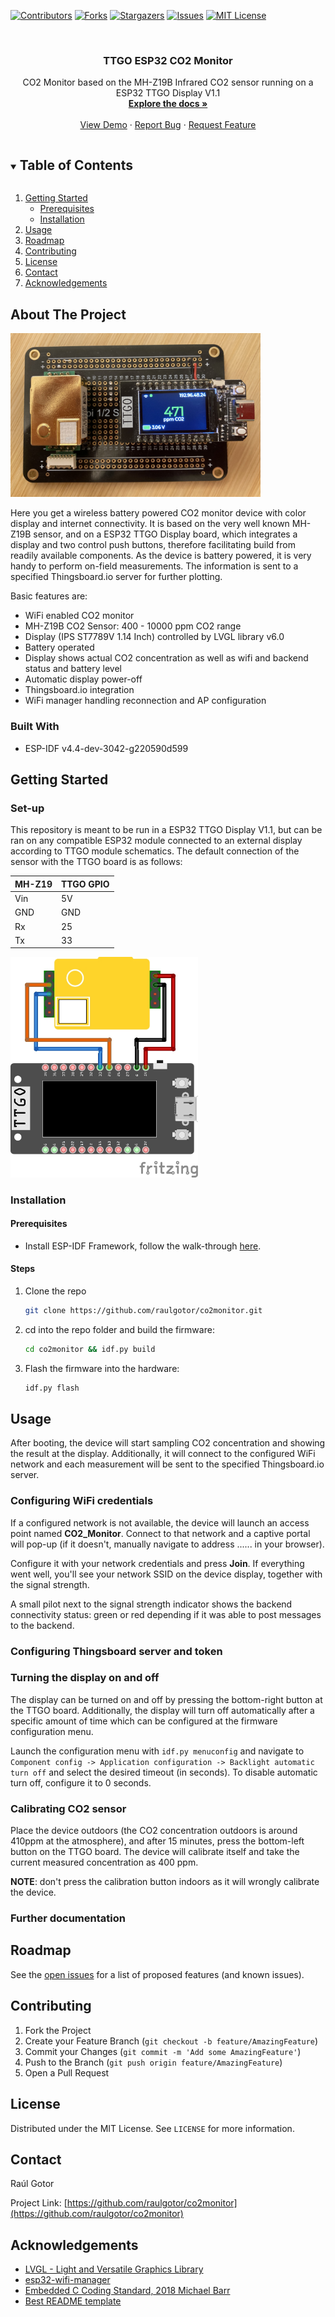 <!--
*** raulgotor, co2monitor, twitter_handle, TTGO ESP32 CO2 Monitor, CO2 Monitor based on the MH-Z19B Infrared CO2 sensor running on a ESP32 TTGO Display V1.1
-->



<!-- PROJECT SHIELDS -->
<!--
-->
[![Contributors][contributors-shield]][contributors-url]
[![Forks][forks-shield]][forks-url]
[![Stargazers][stars-shield]][stars-url]
[![Issues][issues-shield]][issues-url]
[![MIT License][license-shield]][license-url]

<!-- PROJECT LOGO -->
<br />
<p align="center">
  <a href="https://github.com/raulgotor/co2monitor">
    <!img src="images/logo.png" alt="Logo" width="80" height="80">
  </a>

<h3 align="center">TTGO ESP32 CO2 Monitor</h3>

  <p align="center">
    CO2 Monitor based on the MH-Z19B Infrared CO2 sensor running on a ESP32 TTGO Display V1.1
    <br />
    <a href="https://github.com/raulgotor/co2monitor"><strong>Explore the docs »</strong></a>
    <br />
    <br />
    <a href="https://github.com/raulgotor/co2monitor">View Demo</a>
    ·
    <a href="https://github.com/raulgotor/co2monitor/issues">Report Bug</a>
    ·
    <a href="https://github.com/raulgotor/co2monitor/issues">Request Feature</a>
  </p>

<!-- TABLE OF CONTENTS -->
<details open="open">
  <summary><h2 style="display: inline-block">Table of Contents</h2></summary>
  <ol>
    <li>
      <a href="#getting-started">Getting Started</a>
      <ul>
        <li><a href="#prerequisites">Prerequisites</a></li>
        <li><a href="#installation">Installation</a></li>
      </ul>
    </li>
    <li><a href="#usage">Usage</a></li>
    <li><a href="#roadmap">Roadmap</a></li>
    <li><a href="#contributing">Contributing</a></li>
    <li><a href="#license">License</a></li>
    <li><a href="#contact">Contact</a></li>
    <li><a href="#acknowledgements">Acknowledgements</a></li>
  </ol>
</details>



<!-- ABOUT THE PROJECT -->
## About The Project
<p class="aligncenter">
   <img height="" src="assets/overview.jpg" width="400"/>
</p>


Here you get a wireless battery powered CO2 monitor device with color display and internet connectivity.
It is based on the very well known MH-Z19B sensor, and on a ESP32 TTGO Display board, which 
integrates a display and two control push buttons, therefore facilitating build from readily
available components. As the device is battery powered, it is very handy to perform on-field measurements.
The information is sent to a specified Thingsboard.io server for further plotting.

Basic features are:

- WiFi enabled CO2 monitor
- MH-Z19B CO2 Sensor: 400 - 10000 ppm CO2 range
- Display (IPS ST7789V 1.14 Inch) controlled by LVGL library v6.0
- Battery operated
- Display shows actual CO2 concentration as well as wifi and backend status and battery level
- Automatic display power-off
- Thingsboard.io integration
- WiFi manager handling reconnection and AP configuration

### Built With

* ESP-IDF v4.4-dev-3042-g220590d599

<!-- GETTING STARTED -->
## Getting Started

### Set-up

This repository is meant to be run in a ESP32 TTGO Display V1.1, but can be ran on any compatible
ESP32 module connected to an external display according to TTGO module schematics. The default connection of the sensor
with the TTGO board is as follows:

| MH-Z19 | TTGO GPIO |
|--------|-----------|
|    Vin |        5V |
|    GND |       GND |
|     Rx |        25 |
|     Tx |        33 |

<img height="" src="assets/connections.jpg" width="300"/>

### Installation

#### Prerequisites

- Install ESP-IDF Framework, follow the walk-through [here](https://docs.espressif.com/projects/esp-idf/en/latest/esp32/get-started/linux-macos-setup.html).

#### Steps

1. Clone the repo
   ```sh
   git clone https://github.com/raulgotor/co2monitor.git
   ```
   
2. cd into the repo folder and build the firmware:
   ```sh
   cd co2monitor && idf.py build
   ```
   
3. Flash the firmware into the hardware:
   ```sh
   idf.py flash
   ```

<!-- USAGE EXAMPLES -->
## Usage

After booting, the device will start sampling CO2 concentration and showing the result at the display. Additionally, it
will connect to the configured WiFi network and each measurement will be sent to the specified Thingsboard.io server.

### Configuring WiFi credentials

If a configured network is not available, the device will launch an access point named __CO2_Monitor__. Connect to that
network and a captive portal will pop-up (if it doesn't, manually navigate to address ...... in your browser).

Configure it with your network credentials and press __Join__. If everything went well, you'll see your network SSID on the
device display, together with the signal strength.

A small pilot next to the signal strength indicator shows the backend connectivity status: green or red depending if it
was able to post messages to the backend.

### Configuring Thingsboard server and token

### Turning the display on and off

The display can be turned on and off by pressing the bottom-right button at the TTGO board. Additionally, the display
will turn off automatically after a specific amount of time which can be configured at the firmware configuration menu.

Launch the configuration menu with `idf.py menuconfig` and navigate to `Component config -> Application configuration -> Backlight automatic turn off` and select the desired
timeout (in seconds). To disable automatic turn off, configure it to 0 seconds.

### Calibrating CO2 sensor

Place the device outdoors (the CO2 concentration outdoors is around 410ppm at the atmosphere), and after 15 minutes,
press the bottom-left button on the TTGO board. The device will calibrate itself and take the current measured concentration
as 400 ppm.

__NOTE__: don't press the calibration button indoors as it will wrongly calibrate the device.
 
### Further documentation


<!-- ROADMAP -->
## Roadmap

See the [open issues](https://github.com/raulgotor/co2monitor/issues) for a list of proposed features (and known issues).


<!-- CONTRIBUTING -->
## Contributing

1. Fork the Project
2. Create your Feature Branch (`git checkout -b feature/AmazingFeature`)
3. Commit your Changes (`git commit -m 'Add some AmazingFeature'`)
4. Push to the Branch (`git push origin feature/AmazingFeature`)
5. Open a Pull Request



<!-- LICENSE -->
## License

Distributed under the MIT License. See `LICENSE` for more information.

<!-- CONTACT -->
## Contact

Raúl Gotor

Project Link: [https://github.com/raulgotor/co2monitor](https://github.com/raulgotor/co2monitor)

<!-- ACKNOWLEDGEMENTS -->
## Acknowledgements

* [LVGL - Light and Versatile Graphics Library](https://lvgl.io)
* [esp32-wifi-manager](https://github.com/tonyp7/esp32-wifi-manager)
* [Embedded C Coding Standard, 2018 Michael Barr](https://barrgroup.com/sites/default/files/barr_c_coding_standard_2018.pdf)
* [Best README template](https://github.com/othneildrew/Best-README-Template)


<!-- MARKDOWN LINKS & IMAGES -->
<!-- https://www.markdownguide.org/basic-syntax/#reference-style-links -->
[contributors-shield]: https://img.shields.io/github/contributors/raulgotor/co2monitor.svg?style=for-the-badge
[contributors-url]: https://github.com/raulgotor/co2monitor/graphs/contributors
[forks-shield]: https://img.shields.io/github/forks/raulgotor/co2monitor.svg?style=for-the-badge
[forks-url]: https://github.com/raulgotor/co2monitor/network/members
[stars-shield]: https://img.shields.io/github/stars/raulgotor/co2monitor.svg?style=for-the-badge
[stars-url]: https://github.com/raulgotor/co2monitor/stargazers
[issues-shield]: https://img.shields.io/github/issues/raulgotor/co2monitor.svg?style=for-the-badge
[issues-url]: https://github.com/raulgotor/co2monitor/issues
[license-shield]: https://img.shields.io/github/license/raulgotor/co2monitor.svg?style=for-the-badge
[license-url]: https://github.com/raulgotor/co2monitor/blob/master/LICENSE.txt
[linkedin-shield]: https://img.shields.io/badge/-LinkedIn-black.svg?style=for-the-badge&logo=linkedin&colorB=555
[linkedin-url]: https://linkedin.com/in/raulgotor